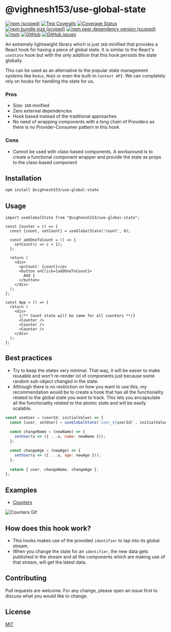 # @vighnesh153/use-global-state

[![npm (scoped)](https://img.shields.io/npm/v/@vighnesh153/use-global-state)](https://www.npmjs.com/package/@vighnesh153/use-global-state)
[![Test Coveralls](https://github.com/vighnesh153/react-use-global-state/actions/workflows/coveralls.yml/badge.svg)](https://coveralls.io/github/vighnesh153/react-use-global-state?branch=main)
[![Coverage Status](https://coveralls.io/repos/github/vighnesh153/react-use-global-state/badge.svg?branch=main)](https://coveralls.io/github/vighnesh153/react-use-global-state?branch=main)
[![npm bundle size (scoped)](https://img.shields.io/bundlephobia/minzip/@vighnesh153/use-global-state)](https://www.npmjs.com/package/@vighnesh153/use-global-state)
[![npm peer dependency version (scoped)](https://img.shields.io/npm/dependency-version/@vighnesh153/use-global-state/peer/react)]()
[![npm](https://img.shields.io/npm/dt/@vighnesh153/use-global-state)](https://www.npmjs.com/package/@vighnesh153/use-global-state)
[![GitHub](https://img.shields.io/github/license/vighnesh153/react-use-global-state)](https://github.com/vighnesh153/react-use-global-state/blob/main/LICENSE)
[![GitHub issues](https://img.shields.io/github/issues/vighnesh153/react-use-global-state)](https://github.com/vighnesh153/react-use-global-state/issues)

An extremely lightweight library which is just `1KB` minified that provides a React hook for having a piece of global state. It is similar to the React's `useState` hook but with the only addition that this hook persists the state globally.

This can be used as an alternative to the popular state management systems like `Redux`, `MobX` or even the built-in `Context API`. We can completely rely on hooks for handling the state for us.

### Pros
* Size: `1KB` minified
* Zero external dependencies
* Hook based instead of the traditional approaches
* No need of wrapping components with a long chain of Providers as there is no Provider-Consumer pattern in this hook

### Cons
* Cannot be used with class-based components. A workaround is to create a functional component wrapper and provide the state as props to the class-based component

## Installation
```bash
npm install @vighnesh153/use-global-state
```

## Usage

```tsx
import useGlobalState from "@vighnesh153/use-global-state";

const Counter = () => {
  const [count, setCount] = useGlobalState('count', 0);
  
  const addOneToCount = () => {
    setCount(c => c + 1);
  };
  
  return (
    <div>
      <p>Count: {count}</p>
      <button onClick={addOneToCount}>
        Add 1
      </button>
    </div>
  );
};

const App = () => {
  return (
    <div>
      {/** Count state will be same for all counters **/}
      <Counter />
      <Counter />
      <Counter />
    </div>
  );
};
```
## Best practices
* Try to keep the states very minimal. That way, it will be easier to make reusable and won't re-render lot of components just because some random sub-object changed in the state. 
* Although there is no restriction on how you want to use this, my recommendation would be to create a hook that has all the functionality related to the global state you want to track. This lets you encapsulate all the functionality related to the atomic state and will be easily scalable.
```jsx
const useUser = (userId, initialValue) => {
  const [user, setUser] = useGlobalState(`user_${userId}`, initialValue || {});
  
  const changeName = (newName) => {
    setUser(u => ({ ...u, name: newName }));
  };

  const changeAge = (newAge) => {
    setUser(u => ({ ...u, age: newAge }));
  };
  
  return { user, changeName, changeAge };
};
```

## Examples
* [Counters](https://docs.vighnesh153.com/public/UcrhdVdiPxJ4MHv4yNVG)

![Counters Gif](https://i.imgur.com/hyP7VWe.gif)

## How does this hook work?
* This hooks makes use of the provided `identifier` to tap into its global stream.
* When you change the state for an `identifier`, the new data gets published in the stream and all the components which are making use of that stream, will get the latest data.

## Contributing
Pull requests are welcome. For any change, please open an issue first to discuss what you would like to change.

## License
[MIT](https://choosealicense.com/licenses/mit/)
